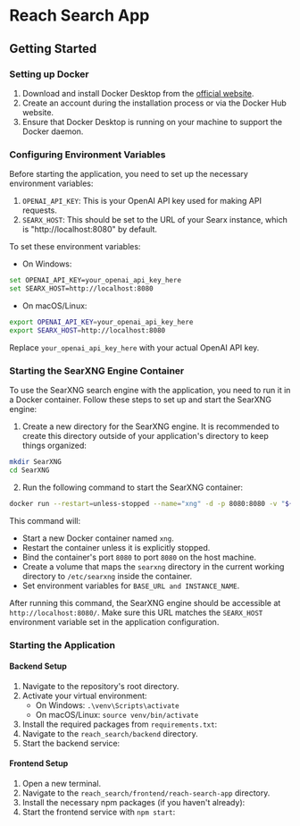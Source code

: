 # Reach Search App

## Getting Started

### Setting up Docker

1. Download and install Docker Desktop from the [official website](https://www.docker.com/products/docker-desktop).
2. Create an account during the installation process or via the Docker Hub website.
3. Ensure that Docker Desktop is running on your machine to support the Docker daemon.

### Configuring Environment Variables

Before starting the application, you need to set up the necessary environment variables:

1. `OPENAI_API_KEY`: This is your OpenAI API key used for making API requests.
2. `SEARX_HOST`: This should be set to the URL of your Searx instance, which is "http://localhost:8080" by default.

To set these environment variables:

- On Windows:
```bash
set OPENAI_API_KEY=your_openai_api_key_here
set SEARX_HOST=http://localhost:8080
```

- On macOS/Linux:
```bash
export OPENAI_API_KEY=your_openai_api_key_here
export SEARX_HOST=http://localhost:8080
```

Replace `your_openai_api_key_here` with your actual OpenAI API key.

### Starting the SearXNG Engine Container

To use the SearXNG search engine with the application, you need to run it in a Docker container. Follow these steps to set up and start the SearXNG engine:

1. Create a new directory for the SearXNG engine. It is recommended to create this directory outside of your application's directory to keep things organized:

```bash
mkdir SearXNG
cd SearXNG
```

2. Run the following command to start the SearXNG container:

```bash
docker run --restart=unless-stopped --name="xng" -d -p 8080:8080 -v "${PWD}/searxng:/etc/searxng" -e "BASE_URL=http://localhost:8080/" -e "INSTANCE_NAME=xng" searxng/searxng
```

This command will:

- Start a new Docker container named `xng`.
- Restart the container unless it is explicitly stopped.
- Bind the container's port `8080` to port `8080` on the host machine.
- Create a volume that maps the `searxng` directory in the current working directory to `/etc/searxng` inside the container.
- Set environment variables for `BASE_URL and INSTANCE_NAME`.

After running this command, the SearXNG engine should be accessible at `http://localhost:8080/`. Make sure this URL matches the `SEARX_HOST` environment variable set in the application configuration.

### Starting the Application

#### Backend Setup

1. Navigate to the repository's root directory.
2. Activate your virtual environment:
   - On Windows: `.\venv\Scripts\activate`
   - On macOS/Linux: `source venv/bin/activate`
3. Install the required packages from `requirements.txt`:
4. Navigate to the `reach_search/backend` directory.
5. Start the backend service:

#### Frontend Setup

1. Open a new terminal.
2. Navigate to the `reach_search/frontend/reach-search-app` directory.
3. Install the necessary npm packages (if you haven't already):
4. Start the frontend service with `npm start`: